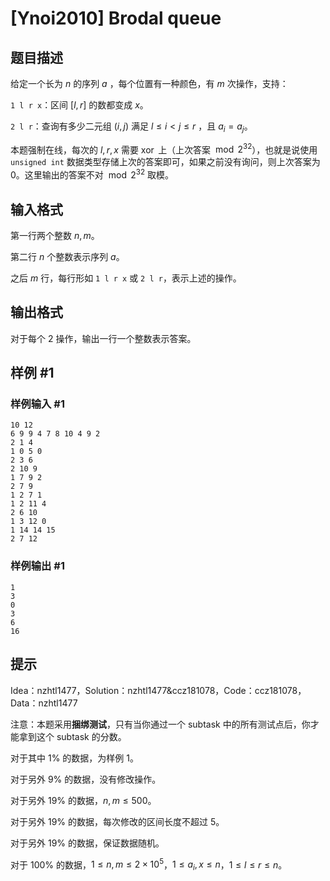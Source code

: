 # [Ynoi2010] Brodal queue

## 题目描述

给定一个长为 $n$ 的序列 $a$ ，每个位置有一种颜色，有 $m$ 次操作，支持：

`1 l r x`：区间 $[l,r]$ 的数都变成 $x$。

`2 l r`：查询有多少二元组 $(i,j)$ 满足 $l \leq i < j \leq r$ ，且 $a_i = a_j$。

本题强制在线，每次的 $l,r,x$ 需要 $\operatorname{xor}$ 上（上次答案 $\bmod 2^{32}$），也就是说使用 `unsigned int` 数据类型存储上次的答案即可，如果之前没有询问，则上次答案为 $0$。这里输出的答案不对 $\bmod 2^{32}$ 取模。

## 输入格式

第一行两个整数 $n, m$。

第二行 $n$ 个整数表示序列 $a$。

之后 $m$ 行，每行形如 `1 l r x` 或 `2 l r`，表示上述的操作。

## 输出格式

对于每个 $2$ 操作，输出一行一个整数表示答案。

## 样例 #1

### 样例输入 #1
```
10 12
6 9 9 4 7 8 10 4 9 2
2 1 4
1 0 5 0
2 3 6
2 10 9
1 7 9 2
2 7 9
1 2 7 1
1 2 11 4
2 6 10
1 3 12 0
1 14 14 15
2 7 12
```

### 样例输出 #1

```
1
3
0
3
6
16
```

## 提示

Idea：nzhtl1477，Solution：nzhtl1477&ccz181078，Code：ccz181078，Data：nzhtl1477

注意：本题采用**捆绑测试**，只有当你通过一个 subtask 中的所有测试点后，你才能拿到这个 subtask 的分数。

对于其中 $1\%$ 的数据，为样例 1。

对于另外 $9\%$ 的数据，没有修改操作。

对于另外 $19\%$ 的数据，$n,m\leq 500$。

对于另外 $19\%$ 的数据，每次修改的区间长度不超过 $5$。

对于另外 $19\%$ 的数据，保证数据随机。

对于 $100\%$ 的数据，$1\leq n,m\leq 2\times 10^5$，$1\leq a_{i},x\leq n$，$1\leq l\leq r\leq n$。

